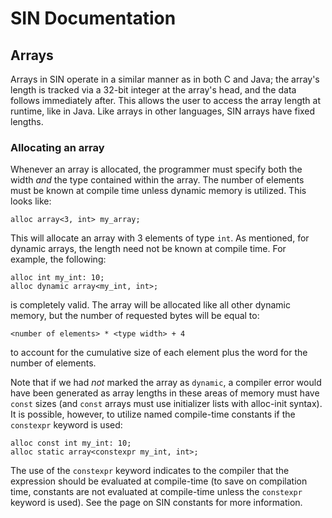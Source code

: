 # SIN Documentation

## Arrays

Arrays in SIN operate in a similar manner as in both C and Java; the array's length is tracked via a 32-bit integer at the array's head, and the data follows immediately after. This allows the user to access the array length at runtime, like in Java. Like arrays in other languages, SIN arrays have fixed lengths.

### Allocating an array

Whenever an array is allocated, the programmer must specify both the width _and_ the type contained within the array. The number of elements must be known at compile time unless dynamic memory is utilized. This looks like:

    alloc array<3, int> my_array;

This will allocate an array with 3 elements of type `int`. As mentioned, for dynamic arrays, the length need not be known at compile time. For example, the following:

    alloc int my_int: 10;
    alloc dynamic array<my_int, int>;

is completely valid. The array will be allocated like all other dynamic memory, but the number of requested bytes will be equal to:

    <number of elements> * <type width> + 4

to account for the cumulative size of each element plus the word for the number of elements.

Note that if we had _not_ marked the array as `dynamic`, a compiler error would have been generated as array lengths in these areas of memory must have `const` sizes (and `const` arrays must use initializer lists with alloc-init syntax). It is possible, however, to utilize named compile-time constants if the `constexpr` keyword is used:

    alloc const int my_int: 10;
    alloc static array<constexpr my_int, int>;

The use of the `constexpr` keyword indicates to the compiler that the expression should be evaluated at compile-time (to save on compilation time, constants are not evaluated at compile-time unless the `constexpr` keyword is used). See the page on SIN constants for more information.
